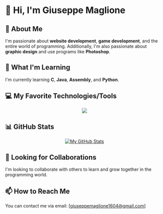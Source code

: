 # 👋 Hi, I'm Giuseppe Maglione

## 👀 About Me
I'm passionate about **website development**, **game development**, and the entire world of programming. Additionally, I'm also passionate about **graphic design** and use programs like **Photoshop**.

## 🌱 What I'm Learning
I'm currently learning **C**, **Java**, **Assembly**, and **Python**.

## 💻 My Favorite Technologies/Tools
<p align="center">
  <a href="https://skillicons.dev">
    <img src="https://skillicons.dev/icons?i=git,ae,ps,c,cpp,eclipse,java,php,html,css,js,ubuntu,vscode,bash,linux" />
  </a>
</p>

## 📊 GitHub Stats
<p align="center">
  <a href="https://github.com/anuraghazra/github-readme-stats">
    <img src="https://github-readme-stats.vercel.app/api?username=peppe1604&hide=0,prs&show_icons=true&theme=algolia" alt="My GitHub Stats" />
  </a>
</p>

## 💞️ Looking for Collaborations
I'm looking to collaborate with others to learn and grow together in the programming world.

## 📫 How to Reach Me
You can contact me via email: [giuseppemaglione1604@gmail.com]

